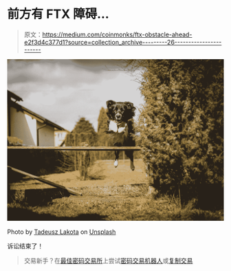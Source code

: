 # 前方有 FTX 障碍…

> 原文：<https://medium.com/coinmonks/ftx-obstacle-ahead-e2f3d4c377d1?source=collection_archive---------26----------------------->

![](img/1311a0657be9bb8d9efca8766b09dbc4.png)

Photo by [Tadeusz Lakota](https://unsplash.com/@tadekl?utm_source=medium&utm_medium=referral) on [Unsplash](https://unsplash.com?utm_source=medium&utm_medium=referral)

诉讼结束了！

> 交易新手？在[最佳密码交易所](/coinmonks/crypto-exchange-dd2f9d6f3769)上尝试[密码交易机器人](/coinmonks/crypto-trading-bot-c2ffce8acb2a)或[复制交易](/coinmonks/top-10-crypto-copy-trading-platforms-for-beginners-d0c37c7d698c)